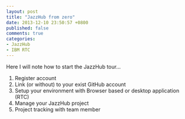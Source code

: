 ```yaml
---
layout: post
title: "JazzHub from zero"
date: 2013-12-10 23:50:57 +0800
published: false
comments: true
categories: 
- JazzHub
- IBM RTC
---
```

Here I will note how to start the JazzHub tour...

1. Register account
2. Link (or without) to your exist GitHub account
3. Setup your environment with Browser based or desktop application (RTC)
4. Manage your JazzHub project
5. Project tracking with team member
